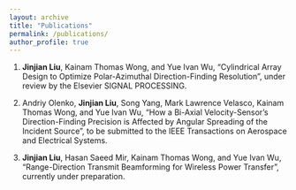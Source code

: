 ```yaml
---
layout: archive
title: "Publications"
permalink: /publications/
author_profile: true
---
```



1.	**Jinjian Liu**, Kainam Thomas Wong, and Yue Ivan Wu, “Cylindrical Array Design to Optimize Polar-Azimuthal Direction-Finding Resolution”, under review by the Elsevier SIGNAL PROCESSING.

2.	Andriy Olenko, **Jinjian Liu**, Song Yang, Mark Lawrence Velasco, Kainam Thomas Wong, and Yue Ivan Wu, “How a Bi-Axial Velocity-Sensor’s Direction-Finding Precision is Affected by Angular Spreading of the Incident Source”, to be submitted to the IEEE Transactions on Aerospace and Electrical Systems.

3.	**Jinjian Liu**, Hasan Saeed Mir, Kainam Thomas Wong, and Yue Ivan Wu, “Range-Direction Transmit Beamforming for Wireless Power Transfer”, currently under preparation.


